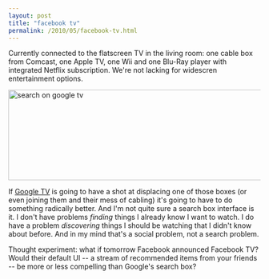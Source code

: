 ```yaml
---
layout: post
title: "facebook tv"
permalink: /2010/05/facebook-tv.html
---
```


<p>Currently connected to the flatscreen TV in the living room:  one cable box from Comcast, one Apple TV, one Wii and one Blu-Ray player with integrated Netflix subscription.  We're not lacking for widescren entertainment options.</p>

<p><img src="https://farm5.static.flickr.com/4043/4625681050_09f539249a_o.jpg" width="548" height="181" alt="search on google tv" /></p>

<p>If <a href="http://www.google.com/tv">Google TV</a> is going to have a shot at displacing one of those boxes (or even joining them and their mess of cabling) it's going to have to do something radically better.  And I'm not quite sure a search box interface is it.  I don't have problems <em>finding</em> things I already know I want to watch. I do have a problem <em>discovering</em> things I should be watching that I didn't know about before.  And in my mind that's a social problem, not a search problem.</p>

<p>Thought experiment:  what if tomorrow Facebook announced Facebook TV?  Would their default UI -- a stream of recommended items from your friends -- be more or less compelling than Google's search box?</p>



